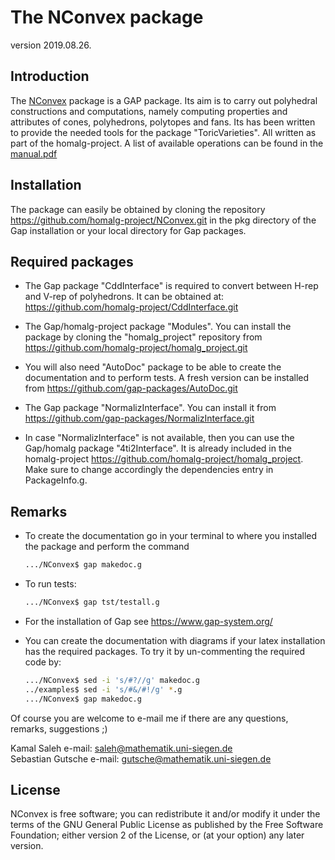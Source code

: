 The NConvex package
=========================

version 2019.08.26.

Introduction
------------
The [NConvex](https://homalg-project.github.io/NConvex) package is a GAP package. Its aim is to carry out polyhedral constructions and computations, namely computing properties and attributes of
cones, polyhedrons, polytopes and fans. Its has been written
to provide the needed tools for the package "ToricVarieties". All written as
part of the homalg-project. A list of available operations can be found in the 
[manual.pdf](https://github.com/homalg-project/NConvex/releases/latest/download/manual.pdf)


Installation
-----------
The package can easily be obtained by cloning the repository 
https://github.com/homalg-project/NConvex.git
in the pkg directory of the Gap installation or your local directory for Gap packages.

Required packages
-----------------

* The Gap package "CddInterface" is required to convert between H-rep and V-rep of polyhedrons. It can be obtained at:
  https://github.com/homalg-project/CddInterface.git
  
* The Gap/homalg-project package "Modules". You can install the package by cloning the "homalg_project" repository from
https://github.com/homalg-project/homalg_project.git

* You will also need "AutoDoc" package to be able to create the documentation and to perform tests. A fresh version can be installed from https://github.com/gap-packages/AutoDoc.git

* The Gap package "NormalizInterface". You can install it from
  https://github.com/gap-packages/NormalizInterface.git

* In case "NormalizInterface" is not available, then you can use the Gap/homalg package
  "4ti2Interface". It is already included in the homalg-project https://github.com/homalg-project/homalg_project. Make sure to
  change accordingly the dependencies entry in PackageInfo.g.

Remarks
-------
* To create the documentation go in your terminal to where you installed the package and 
 perform the command
   ```sh
   .../NConvex$ gap makedoc.g
   ```
* To run tests:
   ```sh
   .../NConvex$ gap tst/testall.g
   ```
* For the installation of Gap see https://www.gap-system.org/

* You can create the documentation with diagrams if your latex installation has the required packages. To try it by un-commenting the
required code by:
   
   ```sh
   .../NConvex$ sed -i 's/#?//g' makedoc.g
   ../examples$ sed -i 's/#&/#!/g' *.g
   .../NConvex$ gap makedoc.g
   ```

Of course you are welcome to e-mail me if there are any questions, remarks, suggestions ;)
  
  Kamal Saleh e-mail: saleh@mathematik.uni-siegen.de \
  Sebastian Gutsche e-mail: gutsche@mathematik.uni-siegen.de
  
License
-------

NConvex is free software; you can redistribute it and/or modify it under the terms of the GNU General Public License as published by the Free Software Foundation; either version 2 of the License, or (at your option) any later version.

